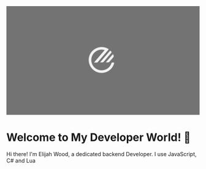 ![TheElijahWoodGif](ItsElijahWood.png)

# Welcome to My Developer World! 👋
Hi there! I'm Elijah Wood, a dedicated backend Developer. I use JavaScript, C# and Lua
